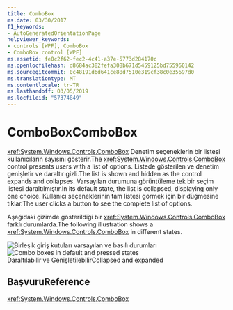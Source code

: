 ```yaml
---
title: ComboBox
ms.date: 03/30/2017
f1_keywords:
- AutoGeneratedOrientationPage
helpviewer_keywords:
- controls [WPF], ComboBox
- ComboBox control [WPF]
ms.assetid: fe0c2f62-fec2-4c41-a37e-5773d284170c
ms.openlocfilehash: d8684ac382fefa308b671d5459125bd755960142
ms.sourcegitcommit: 0c48191d6d641ce88d7510e319cf38c0e35697d0
ms.translationtype: MT
ms.contentlocale: tr-TR
ms.lasthandoff: 03/05/2019
ms.locfileid: "57374849"
---
```

# <a name="combobox"></a><span data-ttu-id="dab46-102">ComboBox</span><span class="sxs-lookup"><span data-stu-id="dab46-102">ComboBox</span></span>
<span data-ttu-id="dab46-103"><xref:System.Windows.Controls.ComboBox> Denetim seçeneklerin bir listesi kullanıcıların sayısını gösterir.</span><span class="sxs-lookup"><span data-stu-id="dab46-103">The <xref:System.Windows.Controls.ComboBox> control presents users with a list of options.</span></span> <span data-ttu-id="dab46-104">Listede gösterilen ve denetim genişletir ve daraltır gizli.</span><span class="sxs-lookup"><span data-stu-id="dab46-104">The list is shown and hidden as the control expands and collapses.</span></span> <span data-ttu-id="dab46-105">Varsayılan durumuna görüntüleme tek bir seçim listesi daraltılmıştır.</span><span class="sxs-lookup"><span data-stu-id="dab46-105">In its default state, the list is collapsed, displaying only one choice.</span></span> <span data-ttu-id="dab46-106">Kullanıcı seçeneklerinin tam listesi görmek için bir düğmesine tıklar.</span><span class="sxs-lookup"><span data-stu-id="dab46-106">The user clicks a button to see the complete list of options.</span></span>  
  
 <span data-ttu-id="dab46-107">Aşağıdaki çizimde gösterildiği bir <xref:System.Windows.Controls.ComboBox> farklı durumlarda.</span><span class="sxs-lookup"><span data-stu-id="dab46-107">The following illustration shows a <xref:System.Windows.Controls.ComboBox> in different states.</span></span>  
  
 <span data-ttu-id="dab46-108">![Birleşik giriş kutuları varsayılan ve basılı durumları](./media/ss-ctl-combobox.gif "SS_CTL_combobox")</span><span class="sxs-lookup"><span data-stu-id="dab46-108">![Combo boxes in default and pressed states](./media/ss-ctl-combobox.gif "SS_CTL_combobox")</span></span>  
<span data-ttu-id="dab46-109">Daraltılabilir ve Genişletilebilir</span><span class="sxs-lookup"><span data-stu-id="dab46-109">Collapsed and expanded</span></span>  
  
## <a name="reference"></a><span data-ttu-id="dab46-110">Başvuru</span><span class="sxs-lookup"><span data-stu-id="dab46-110">Reference</span></span>  
 <xref:System.Windows.Controls.ComboBox>
